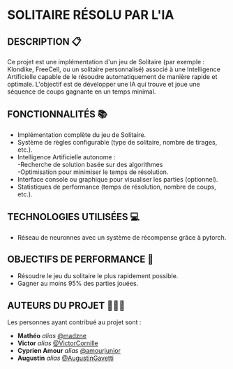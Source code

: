 # SOLITAIRE RÉSOLU PAR L'IA

## DESCRIPTION 📋
Ce projet est une implémentation d'un jeu de Solitaire (par exemple : Klondike, FreeCell, ou un solitaire personnalisé) associé à une Intelligence Artificielle capable de le résoudre automatiquement de manière rapide et optimale.
L'objectif est de développer une IA qui trouve et joue une séquence de coups gagnante en un temps minimal.

## FONCTIONNALITÉS 📚
* Implémentation complète du jeu de Solitaire.
* Système de règles configurable (type de solitaire, nombre de tirages, etc.).
* Intelligence Artificielle autonome : \
  -Recherche de solution basée sur des algorithmes\
  -Optimisation pour minimiser le temps de résolution.
* Interface console ou graphique pour visualiser les parties (optionnel).
* Statistiques de performance (temps de résolution, nombre de coups, etc.).

## TECHNOLOGIES UTILISÉES 💻
* Réseau de neuronnes avec un système de récompense grâce à pytorch.

## OBJECTIFS DE PERFORMANCE 🚀
* Résoudre le jeu du solitaire le plus rapidement possible.
* Gagner au moins 95% des parties jouées.

## AUTEURS DU PROJET 🧑‍🤝‍🧑
Les personnes ayant contribué au projet sont :
* **Mathéo** _alias_ [@madzne](https://github.com/madzne)
* **Victor** _alias_ [@VictorCornille](https://github.com/VictorCornille)
* **Cyprien Amour** _alias_ [@amourjunior](https://github.com/amourjunior)
* **Augustin** _alias_ [@AugustinGavetti](https://github.com/augustingavetti)
